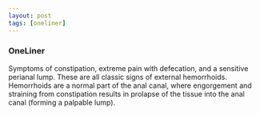 ```yaml
---
layout: post
tags: [oneliner]
---
```



### OneLiner

Symptoms of constipation, extreme pain with defecation, and a sensitive perianal lump. These are all classic signs of external hemorrhoids. Hemorrhoids are a normal part of the anal canal, where engorgement and straining from constipation results in prolapse of the tissue into the anal canal (forming a palpable lump).
